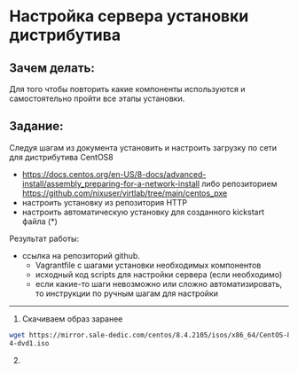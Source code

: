 # Настройка сервера установки дистрибутива

## Зачем делать:
Для того чтобы повторить какие компоненты используются и самостоятельно пройти все этапы установки. 
## Задание:
Следуя шагам из документа установить и настроить загрузку по сети для дистрибутива CentOS8
* https://docs.centos.org/en-US/8-docs/advanced-install/assembly_preparing-for-a-network-install либо репозиторием https://github.com/nixuser/virtlab/tree/main/centos_pxe
* настроить установку из репозитория HTTP
* настроить автоматическую установку для созданного kickstart файла (*)

Результат работы:
* ссылка на репозиторий github. 
  * Vagrantfile с шагами установки необходимых компонентов
  * исходный код scripts для настройки сервера (если необходимо)
  * если какие-то шаги невозможно или сложно автоматизировать, то  инструкции по ручным шагам для настройки


---

1. Скачиваем образ заранее
```sh
wget https://mirror.sale-dedic.com/centos/8.4.2105/isos/x86_64/CentOS-8.4.2105-x86_6
4-dvd1.iso
```

2. 